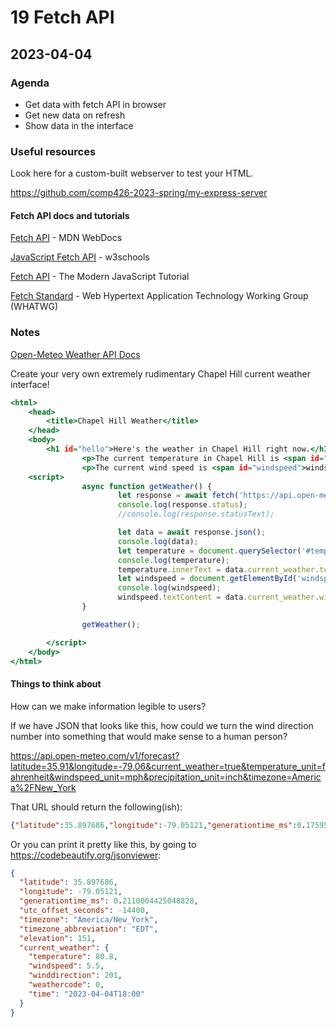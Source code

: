 # 19 Fetch API

## 2023-04-04

### Agenda

- Get data with fetch API in browser
- Get new data on refresh
- Show data in the interface

### Useful resources

Look here for a custom-built webserver to test your HTML. 

https://github.com/comp426-2023-spring/my-express-server

#### Fetch API docs and tutorials

[Fetch API](https://developer.mozilla.org/en-US/docs/Web/API/Fetch_API) - MDN WebDocs

[JavaScript Fetch API](https://www.w3schools.com/jsref/api_fetch.asp) - w3schools

[Fetch API](https://javascript.info/fetch-api) - The Modern JavaScript Tutorial

[Fetch Standard](https://fetch.spec.whatwg.org/) - Web Hypertext Application Technology Working Group (WHATWG)

### Notes

[Open-Meteo Weather API Docs](https://open-meteo.com/en/docs)

Create your very own extremely rudimentary Chapel Hill current weather interface!

```index.html
<html>
    <head>
        <title>Chapel Hill Weather</title>
    </head>
    <body>
        <h1 id="hello">Here's the weather in Chapel Hill right now.</h1>
                <p>The current temperature in Chapel Hill is <span id="temperature">temperature</span>&#8451;.</p>
                <p>The current wind speed is <span id="windspeed">windspeed</span> kph.
    <script>
                async function getWeather() {
                        let response = await fetch('https://api.open-meteo.com/v1/forecast?latitude=35.91&longitude=-79.05&current_weather=true');
                        console.log(response.status);
                        //console.log(response.statusText);

                        let data = await response.json();
                        console.log(data);
                        let temperature = document.querySelector('#temperature');
                        console.log(temperature);
                        temperature.innerText = data.current_weather.temperature;
                        let windspeed = document.getElementById('windspeed');
                        console.log(windspeed);
                        windspeed.textContent = data.current_weather.windspeed;
                }

                getWeather();

        </script>
    </body>
</html>
```

#### Things to think about

How can we make information legible to users?

If we have JSON that looks like this, how could we turn the wind direction number into something that would make sense to a human person?

https://api.open-meteo.com/v1/forecast?latitude=35.91&longitude=-79.06&current_weather=true&temperature_unit=fahrenheit&windspeed_unit=mph&precipitation_unit=inch&timezone=America%2FNew_York

That URL should return the following(ish):

```weather.json
{"latitude":35.897686,"longitude":-79.05121,"generationtime_ms":0.17595291137695312,"utc_offset_seconds":-14400,"timezone":"America/New_York","timezone_abbreviation":"EDT","elevation":151.0,"current_weather":{"temperature":80.8,"windspeed":5.5,"winddirection":201.0,"weathercode":0,"time":"2023-04-04T18:00"}}
```

Or you can print it pretty like this, by going to https://codebeautify.org/jsonviewer: 

```weather.json
{
  "latitude": 35.897686,
  "longitude": -79.05121,
  "generationtime_ms": 0.2110004425048828,
  "utc_offset_seconds": -14400,
  "timezone": "America/New_York",
  "timezone_abbreviation": "EDT",
  "elevation": 151,
  "current_weather": {
    "temperature": 80.8,
    "windspeed": 5.5,
    "winddirection": 201,
    "weathercode": 0,
    "time": "2023-04-04T18:00"
  }
}
```
